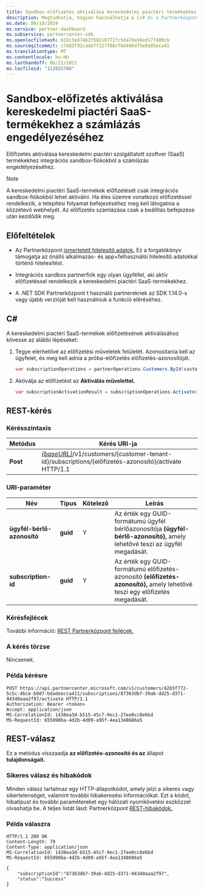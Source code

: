 ```yaml
---
title: Sandbox-előfizetés aktiválása kereskedelmi piactéri termékekhez
description: Megtudhatja, hogyan használhatja a C/# és a Partnerközpont REST API-kat a kereskedelmi piactéri termékekre vonatkozó sandbox-előfizetések aktiválásához.
ms.date: 09/10/2019
ms.service: partner-dashboard
ms.subservice: partnercenter-sdk
ms.openlocfilehash: b32c3e87462f58218771fc5da7da56ed177489cb
ms.sourcegitcommit: c7dd3f92cade7f127f88cf6d4d6df5e9a05eca41
ms.translationtype: MT
ms.contentlocale: hu-HU
ms.lasthandoff: 06/11/2021
ms.locfileid: "112025700"
---
```

# <a name="activate-a-sandbox-subscription-for-commercial-marketplace-saas-products-to-enable-billing"></a>Sandbox-előfizetés aktiválása kereskedelmi piactéri SaaS-termékekhez a számlázás engedélyezéséhez

Előfizetés aktiválása kereskedelmi piactéri szolgáltatott szoftver (SaaS) termékekhez integrációs sandbox-fiókokból a számlázás engedélyezéséhez.

> [!NOTE]
> A kereskedelmi piactéri SaaS-termékek előfizetését csak integrációs sandbox-fiókokból lehet aktiválni. Ha éles üzemre vonatkozó előfizetéssel rendelkezik, a telepítési folyamat befejezéséhez meg kell látogatnia a közzétevő webhelyét. Az előfizetés számlázása csak a beállítás befejezése után kezdődik meg.

## <a name="prerequisites"></a>Előfeltételek

- Az Partnerközpont [ismertetett hitelesítő adatok.](partner-center-authentication.md) Ez a forgatókönyv támogatja az önálló alkalmazás- és app+felhasználói hitelesítő adatokkal történő hitelesítést.

- Integrációs sandbox partnerfiók egy olyan ügyféllel, aki aktív előfizetéssel rendelkezik a kereskedelmi piactéri SaaS-termékekhez.

- A .NET SDK Partnerközpont t használó partnereknek az SDK 1.14.0-s vagy újabb verzióját kell használniuk a funkció eléréséhez.

## <a name="c"></a>C\#

A kereskedelmi piactéri SaaS-termékek előfizetésének aktiválásához kövesse az alábbi lépéseket:

1. Tegye elérhetővé az előfizetési műveletek felületét. Azonosítania kell az ügyfelet, és meg kell adnia a próba-előfizetés előfizetés-azonosítóját.

   ```csharp
   var subscriptionOperations = partnerOperations.Customers.ById(customerId).Subscriptions.ById(subscriptionId);
   ```

2. Aktiválja az előfizetést az **Aktiválás művelettel.**

   ```csharp
   var subscriptionActivationResult = subscriptionOperations.Activate();
   ```

## <a name="rest-request"></a>REST-kérés

### <a name="request-syntax"></a>Kérésszintaxis

| Metódus     | Kérés URI-ja                                                                            |
|------------|----------------------------------------------------------------------------------------|
| **Post** | [*{baseURL}*](partner-center-rest-urls.md)/v1/customers/{customer-tenant-id}/subscriptions/{előfizetés-azonosító}/activate HTTP/1.1 |

### <a name="uri-parameter"></a>URI-paraméter

| Név                   | Típus     | Kötelező | Leírás                                                                                                                                            |
|------------------------|----------|----------|--------------------------------------------------------------------------------------------------------------------------------------------------------|
| **ügyfél-bérlő-azonosító** | **guid** | Y | Az érték egy GUID-formátumú ügyfél bérlőazonosítója **(ügyfél-bérlő-azonosító),** amely lehetővé teszi az ügyfél megadását. |
| **subscription-id** | **guid** | Y | Az érték egy GUID-formátumú előfizetés-azonosító **(előfizetés-azonosító),** amely lehetővé teszi egy előfizetés megadását. |

### <a name="request-headers"></a>Kérésfejlécek

További információ: [REST Partnerközpont fejlécek.](headers.md)

### <a name="request-body"></a>A kérés törzse

Nincsenek.

### <a name="request-example"></a>Példa kérésre

```http
POST https://api.partnercenter.microsoft.com/v1/customers/42b5f772-5c5c-4bce-b9d7-bdadeecca411/subscriptions/87363db7-39ab-dd25-d371-94340aaa2f97/activate HTTP/1.1
Authorization: Bearer <token>
Accept: application/json
MS-CorrelationId: 1438ea3d-b515-45c7-9ec1-27ee0cc8e6bd
MS-RequestId: 655890ba-4d2b-4d09-a95f-4ea1348686a5

```

## <a name="rest-response"></a>REST-válasz

Ez a metódus visszaadja **az előfizetés-azonosító és az** állapot **tulajdonságait.**

### <a name="response-success-and-error-codes"></a>Sikeres válasz és hibakódok

Minden válasz tartalmaz egy HTTP-állapotkódot, amely jelzi a sikeres vagy sikertelenséget, valamint további hibakeresési információkat. Ezt a kódot, hibatípust és további paramétereket egy hálózati nyomkövetési eszközzel olvashatja be. A teljes listát lásd: Partnerközpont [REST-hibakódok.](error-codes.md)

### <a name="response-example"></a>Példa válaszra

```http
HTTP/1.1 200 OK
Content-Length: 79
Content-Type: application/json
MS-CorrelationId: 1438ea3d-b515-45c7-9ec1-27ee0cc8e6bd
MS-RequestId: 655890ba-4d2b-4d09-a95f-4ea1348686a5

{
    "subscriptionId":"87363db7-39ab-dd25-d371-94340aaa2f97",
    "status":"Success"
}
```
